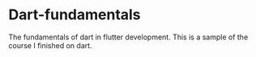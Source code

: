 # Dart-fundamentals
The fundamentals of dart in flutter development.
This is a sample of the course I finished on dart.
